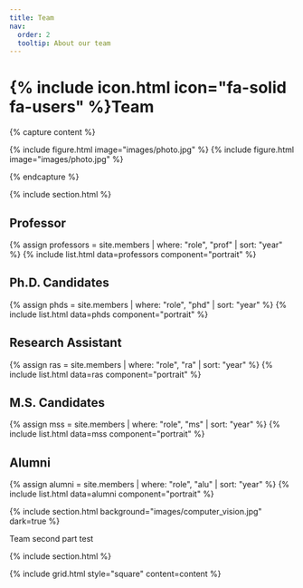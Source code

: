```yaml
---
title: Team
nav:
  order: 2
  tooltip: About our team
---
```


# {% include icon.html icon="fa-solid fa-users" %}Team

{% capture content %}

{% include figure.html image="images/photo.jpg" %}
{% include figure.html image="images/photo.jpg" %}


{% endcapture %}

{% include section.html %}
## Professor
{% assign professors = site.members | where: "role", "prof" | sort: "year" %}
{% include list.html data=professors component="portrait" %}

## Ph.D. Candidates
{% assign phds = site.members | where: "role", "phd" | sort: "year" %}
{% include list.html data=phds component="portrait" %}

## Research Assistant
{% assign ras = site.members | where: "role", "ra" | sort: "year" %}
{% include list.html data=ras component="portrait" %}

## M.S. Candidates
{% assign mss = site.members | where: "role", "ms" | sort: "year" %}
{% include list.html data=mss component="portrait" %}

## Alumni
{% assign alumni = site.members | where: "role", "alu" | sort: "year" %}
{% include list.html data=alumni component="portrait" %}


{% include section.html background="images/computer_vision.jpg" dark=true %}

Team second part test

{% include section.html %}



{% include grid.html style="square" content=content %}
